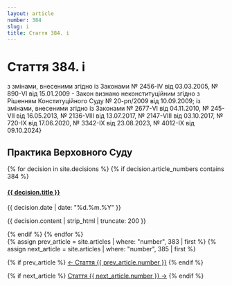```yaml
---
layout: article
number: 384
slug: i
title: Стаття 384. і
---
```


# Стаття 384. і

з змінами, внесеними згідно із Законами № 2456-IV від 03.03.2005, № 890-VI від 15.01.2009 - Закон визнано неконституційним згідно з Рішенням Конституційного Суду № 20-рп/2009 від 10.09.2009; із змінами, внесеними згідно із Законами № 2677-VI від 04.11.2010, № 245-VII від 16.05.2013, № 2136-VIII від 13.07.2017, № 2147-VIII від 03.10.2017, № 720-IX від 17.06.2020, № 3342-IX від 23.08.2023, № 4012-IX від 09.10.2024}

## Практика Верховного Суду

<div class="decisions-container">
{% for decision in site.decisions %}
  {% if decision.article_numbers contains 384 %}
    <div class="decision-item">
      <h4><a href="{{ decision.url }}">{{ decision.title }}</a></h4>
      <p class="decision-date">{{ decision.date | date: "%d.%m.%Y" }}</p>
      <p class="decision-excerpt">{{ decision.content | strip_html | truncate: 200 }}</p>
    </div>
  {% endif %}
{% endfor %}
</div>

<div class="article-navigation">
  {% assign prev_article = site.articles | where: "number", 383 | first %}
  {% assign next_article = site.articles | where: "number", 385 | first %}
  
  {% if prev_article %}
    <a href="{{ prev_article.url }}" class="prev-article">← Стаття {{ prev_article.number }}</a>
  {% endif %}
  
  {% if next_article %}
    <a href="{{ next_article.url }}" class="next-article">Стаття {{ next_article.number }} →</a>
  {% endif %}
</div>

